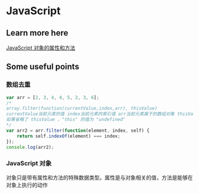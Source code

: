 # JavaScript

## Learn more here

[JavaScript 对象的属性和方法](http://cache.baiducontent.com/c?m=9f65cb4a8c8507ed4fece763105392230e54f7263d96814f2289cd5f93130a1c1871e3cc767e0d5c92d8242616a83d01baa86123714237b7ec9bc908c9fecf6879877f23716c913061c469afdc3724d650964de8df0e96c9e74396b9d3a3c82457dd25036df1849c2e0103cb1fe76542f4d29f5f635d07cceb27648f4e075a885236a14689f7426b10f180ca2c49d459da&p=9c6dd41b85cc43f108e2977f0d5092&newp=92769a479cdd5fdd03bd9b7d0c168f231610db2151d6d2116b82c825d7331b001c3bbfb423251003d6c37b670ba94356e1f33c7237012ba3dda5c91d9fb4c57479c2392a0247&user=baidu&fm=sc&query=j%CA%B2%C3%B4%CA%C7%B6%D4%CF%F3%CA%F4%D0%D4%BA%CD%B7%BD%B7%A8&qid=87651cb2000133d1&p1=4)

## Some useful points

### 数组去重

```javascript
var arr = [2, 3, 4, 4, 5, 2, 3, 6];
/*
array.filter(function(currentValue,index,arr), thisValue)
currentValue当前元素的值 index当前元素的索引值 arr当前元素属于的数组对象 thisValue可选。对象作为该执行回调时使用，传递给函数，用作 "this" 的值。
如果省略了 thisValue ，"this" 的值为 "undefined"
*/
var arr2 = arr.filter(function(element, index, self) {
    return self.indexOf(element) === index;
});
console.log(arr2);
```

### JavaScript 对象

对象只是带有属性和方法的特殊数据类型。属性是与对象相关的值，方法是能够在对象上执行的动作
